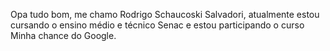 Opa tudo bom, me chamo Rodrigo Schaucoski Salvadori, atualmente estou cursando o ensino médio
e técnico Senac e estou participando o curso Minha chance do Google.
